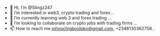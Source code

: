 - 👋 Hi, I’m @Slingz247
- 👀 I’m interested in web3, crypto trading and forex...
- 🌱 I’m currently learning web 3 and forex trading  ...
- 💞️ I’m looking to collaborate on crypto jobs with trading firms ...
- 📫 How to reach me johnochigboidoko@gmail.com,  +2348130362758...

<!---
Slingz247/Slingz247 is a ✨ special ✨ repository because its `README.md` (this file) appears on your GitHub profile.
You can click the Preview link to take a look at your changes.
--->
